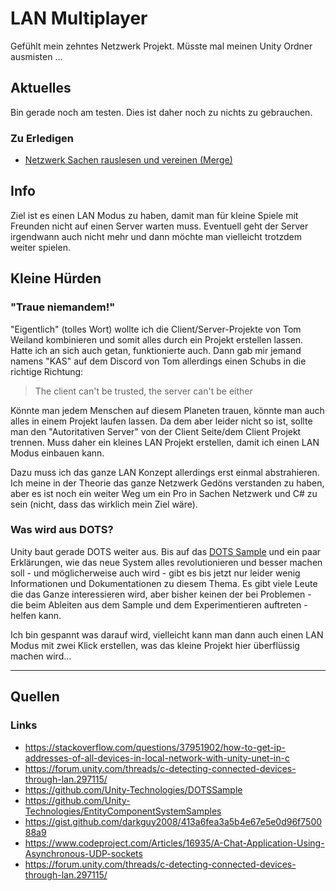 # LAN Multiplayer
Gefühlt mein zehntes Netzwerk Projekt. Müsste mal meinen Unity Ordner ausmisten ...

## Aktuelles

Bin gerade noch am testen. Dies ist daher noch zu nichts zu gebrauchen.

### Zu Erledigen
* [Netzwerk Sachen rauslesen und vereinen (Merge)](https://github.com/LukasKurthRocks/Unity-Network-Client-V1)

## Info
Ziel ist es einen LAN Modus zu haben, damit man für kleine Spiele mit Freunden nicht auf
einen Server warten muss. Eventuell geht der Server irgendwann auch nicht mehr und dann
möchte man vielleicht trotzdem weiter spielen.

## Kleine Hürden

### "Traue niemandem!"
"Eigentlich" (tolles Wort) wollte ich die Client/Server-Projekte von Tom Weiland kombinieren
und somit alles durch ein Projekt erstellen lassen. Hatte ich an sich auch getan, funktionierte auch.
Dann gab mir jemand namens "KAS" auf dem Discord von Tom allerdings einen Schubs in die richtige
Richtung:

> The client can't be trusted, the server can't be either

Könnte man jedem Menschen auf diesem Planeten trauen, könnte man auch alles in einem Projekt
laufen lassen. Da dem aber leider nicht so ist, sollte man den "Autoritativen Server" von der
Client Seite/dem Client Projekt trennen. Muss daher ein kleines LAN Projekt erstellen, damit
ich einen LAN Modus einbauen kann.

Dazu muss ich das ganze LAN Konzept allerdings erst einmal abstrahieren. Ich meine in der Theorie
das ganze Netzwerk Gedöns verstanden zu haben, aber es ist noch ein weiter Weg um ein
Pro in Sachen Netzwerk und C# zu sein (nicht, dass das wirklich mein Ziel wäre).

### Was wird aus DOTS?
Unity baut gerade DOTS weiter aus. Bis auf das [DOTS Sample](https://github.com/Unity-Technologies/DOTSSample)
und ein paar Erklärungen, wie das neue System alles revolutionieren und besser machen soll - und möglicherweise auch wird -
gibt es bis jetzt nur leider wenig Informationen und Dokumentationen zu diesem Thema. Es gibt viele Leute die das
Ganze interessieren wird, aber bisher keinen der bei Problemen - die beim Ableiten aus dem Sample und dem Experimentieren
auftreten - helfen kann.

Ich bin gespannt was darauf wird, vielleicht kann man dann auch einen LAN Modus mit zwei Klick erstellen, was das kleine
Projekt hier überflüssig machen wird...

___
## Quellen
### Links
* https://stackoverflow.com/questions/37951902/how-to-get-ip-addresses-of-all-devices-in-local-network-with-unity-unet-in-c
* https://forum.unity.com/threads/c-detecting-connected-devices-through-lan.297115/
* https://github.com/Unity-Technologies/DOTSSample
* https://github.com/Unity-Technologies/EntityComponentSystemSamples
* https://gist.github.com/darkguy2008/413a6fea3a5b4e67e5e0d96f750088a9
* https://www.codeproject.com/Articles/16935/A-Chat-Application-Using-Asynchronous-UDP-sockets
* https://forum.unity.com/threads/c-detecting-connected-devices-through-lan.297115/
